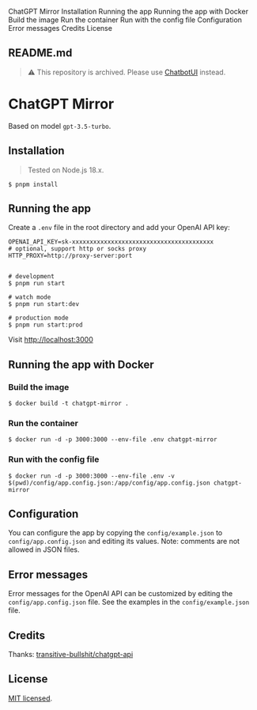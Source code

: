 ChatGPT Mirror Installation Running the app Running the app with Docker Build the image Run the container Run with the config file Configuration Error messages Credits License

##  README.md

> ⚠️ This repository is archived. Please use [ChatbotUI](https://github.com/mckaywrigley/chatbot-ui) instead.

# ChatGPT Mirror

Based on model `gpt-3.5-turbo`.

## Installation

> Tested on Node.js 18.x.
    
    
    $ pnpm install

## Running the app

Create a `.env` file in the root directory and add your OpenAI API key:
    
    
    OPENAI_API_KEY=sk-xxxxxxxxxxxxxxxxxxxxxxxxxxxxxxxxxxxxxxxx
    # optional, support http or socks proxy
    HTTP_PROXY=http://proxy-server:port
    
    
    # development
    $ pnpm run start
    
    # watch mode
    $ pnpm run start:dev
    
    # production mode
    $ pnpm run start:prod

Visit <http://localhost:3000>

## Running the app with Docker

### Build the image
    
    
    $ docker build -t chatgpt-mirror .

### Run the container
    
    
    $ docker run -d -p 3000:3000 --env-file .env chatgpt-mirror

### Run with the config file
    
    
    $ docker run -d -p 3000:3000 --env-file .env -v $(pwd)/config/app.config.json:/app/config/app.config.json chatgpt-mirror

## Configuration

You can configure the app by copying the `config/example.json` to `config/app.config.json` and editing its values. Note: comments are not allowed in JSON files.

## Error messages

Error messages for the OpenAI API can be customized by editing the `config/app.config.json` file. See the examples in the `config/example.json` file.

## Credits

Thanks: [transitive-bullshit/chatgpt-api](https://github.com/transitive-bullshit/chatgpt-api)

## License

[MIT licensed](/yuezk/chatgpt-mirror/blob/main/LICENSE).
